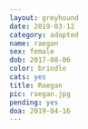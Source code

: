 ```yaml
---
layout: greyhound
date: 2019-03-12
category: adopted
name: raegan
sex: female
dob: 2017-08-06
color: brindle
cats: yes
title: Raegan
pic: raegan.jpg
pending: yes
doa: 2019-04-16
---
```



